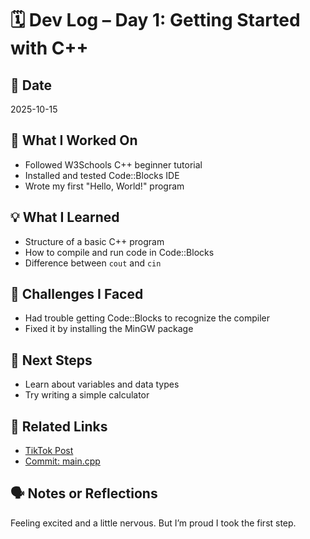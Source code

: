 # 🗓️ Dev Log – Day 1: Getting Started with C++

## 📅 Date
2025-10-15

## 🧠 What I Worked On
- Followed W3Schools C++ beginner tutorial
- Installed and tested Code::Blocks IDE
- Wrote my first "Hello, World!" program

## 💡 What I Learned
- Structure of a basic C++ program
- How to compile and run code in Code::Blocks
- Difference between `cout` and `cin`

## 🧪 Challenges I Faced
- Had trouble getting Code::Blocks to recognize the compiler
- Fixed it by installing the MinGW package

## 🎯 Next Steps
- Learn about variables and data types
- Try writing a simple calculator

## 🔗 Related Links
- [TikTok Post](https://tiktok.com/@gammawispy)
- [Commit: main.cpp](../c++/First/main.cpp)

## 🗣️ Notes or Reflections
Feeling excited and a little nervous. But I’m proud I took the first step.
